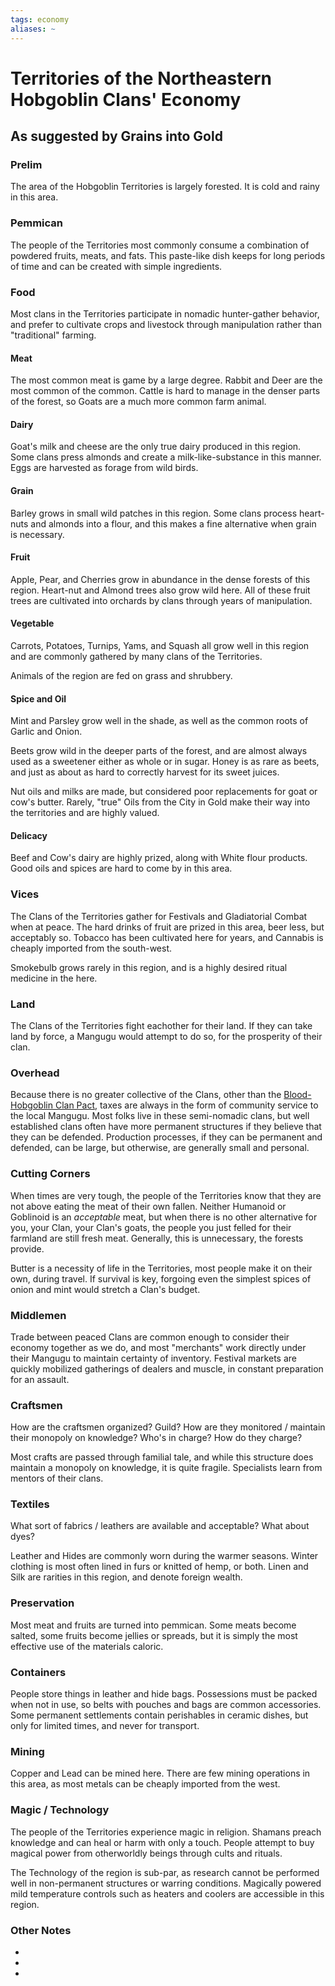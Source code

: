 ```yaml
---
tags: economy
aliases: ~
---
```


# Territories of the Northeastern Hobgoblin Clans' Economy

## As suggested by Grains into Gold

### Prelim

The area of the Hobgoblin Territories is largely forested. It is cold and rainy in this area. 

### Pemmican

The people of the Territories most commonly consume a combination of powdered fruits, meats, and fats. This paste-like dish keeps for long periods of time and can be created with simple ingredients.

### Food

Most clans in the Territories participate in nomadic hunter-gather behavior, and prefer to cultivate crops and livestock through manipulation rather than "traditional" farming.

#### Meat

The most common meat is game by a large degree. Rabbit and Deer are the most common of the common. Cattle is hard to manage in the denser parts of the forest, so Goats are a much more common farm animal.

#### Dairy

Goat's milk and cheese are the only true dairy produced in this region. Some clans press almonds and create a milk-like-substance in this manner. Eggs are harvested as forage from wild birds.

#### Grain

Barley grows in small wild patches in this region. Some clans process heart-nuts and almonds into a flour, and this makes a fine alternative when grain is necessary.

#### Fruit

Apple, Pear, and Cherries grow in abundance in the dense forests of this region. Heart-nut and Almond trees also grow wild here. All of these fruit trees are cultivated into orchards by clans through years of manipulation.

#### Vegetable

Carrots, Potatoes, Turnips, Yams, and Squash all grow well in this region and are commonly gathered by many clans of the Territories.

Animals of the region are fed on grass and shrubbery.

#### Spice and Oil

Mint and Parsley grow well in the shade, as well as the common roots of Garlic and Onion.

Beets grow wild in the deeper parts of the forest, and are almost always used as a sweetener either as whole or in sugar. Honey is as rare as beets, and just as about as hard to correctly harvest for its sweet juices.

Nut oils and milks are made, but considered poor replacements for goat or cow's butter. Rarely, "true" Oils from the City in Gold make their way into the territories and are highly valued.

#### Delicacy

Beef and Cow's dairy are highly prized, along with White flour products. Good oils and spices are hard to come by in this area.

### Vices

The Clans of the Territories gather for Festivals and Gladiatorial Combat when at peace. The hard drinks of fruit are prized in this area, beer less, but acceptably so. Tobacco has been cultivated here for years, and Cannabis is cheaply imported from the south-west.

Smokebulb grows rarely in this region, and is a highly desired ritual medicine in the here.

### Land

The Clans of the Territories fight eachother for their land. If they can take land by force, a Mangugu would attempt to do so, for the prosperity of their clan. 

### Overhead

Because there is no greater collective of the Clans, other than the [Blood-Hobgoblin Clan Pact](..\..\About%20People\Non-Nation%20Entities\Blood%20Clans\Blood-Hobgoblin%20Clan%20Pact.md), taxes are always in the form of community service to the local Mangugu. Most folks live in these semi-nomadic clans, but well established clans often have more permanent structures if they believe that they can be defended. Production processes, if they can be permanent and defended, can be large, but otherwise, are generally small and personal.

### Cutting Corners

When times are very tough, the people of the Territories know that they are not above eating the meat of their own fallen. Neither Humanoid or Goblinoid is an *acceptable* meat, but when there is no other alternative for you, your Clan, your Clan's goats, the people you just felled for their farmland are still fresh meat. Generally, this is unnecessary, the forests provide.

Butter is a necessity of life in the Territories, most people make it on their own, during travel. If survival is key, forgoing even the simplest spices of onion and mint would stretch a Clan's budget.

### Middlemen

Trade between peaced Clans are common enough to consider their economy together as we do, and most "merchants" work directly under their Mangugu to maintain certainty of inventory. Festival markets are quickly mobilized gatherings of dealers and muscle, in constant preparation for an assault. 

### Craftsmen

How are the craftsmen organized? Guild? How are they monitored / maintain their monopoly on knowledge? Who's in charge? How do they charge?

Most crafts are passed through familial tale, and while this structure does maintain a monopoly on knowledge, it is quite fragile. Specialists learn from mentors of their clans.

### Textiles

What sort of fabrics / leathers are available and acceptable? What about dyes?

Leather and Hides are commonly worn during the warmer seasons. Winter clothing is most often lined in furs or knitted of hemp, or both. Linen and Silk are rarities in this region, and denote foreign wealth.

### Preservation

Most meat and fruits are turned into pemmican. Some meats become salted, some fruits become jellies or spreads, but it is simply the most effective use of the materials caloric.

### Containers

People store things in leather and hide bags. Possessions must be packed when not in use, so belts with pouches and bags are common accessories. Some permanent settlements contain perishables in ceramic dishes, but only for limited times, and never for transport.

### Mining

Copper and Lead can be mined here. There are few mining operations in this area, as most metals can be cheaply imported from the west.

### Magic / Technology

The people of the Territories experience magic in religion. Shamans preach knowledge and can heal or harm with only a touch. People attempt to buy magical power from otherworldly beings through cults and rituals.

The Technology of the region is sub-par, as research cannot be performed well in non-permanent structures or warring conditions. Magically powered mild temperature controls such as heaters and coolers are accessible in this region.

### Other Notes

* 
* 
* 
